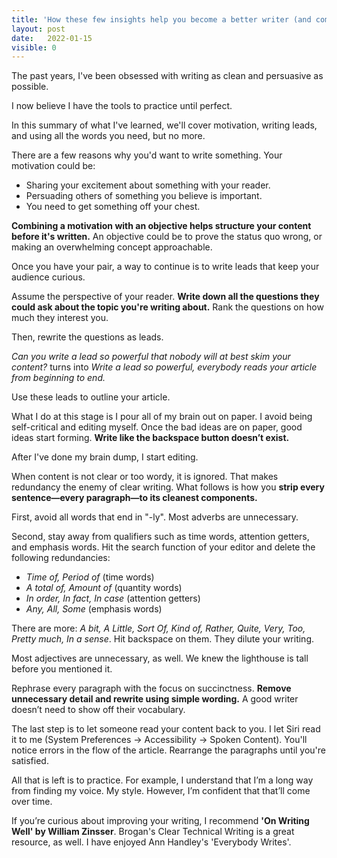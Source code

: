 ```yaml
---
title: 'How these few insights help you become a better writer (and communicator)'
layout: post
date:   2022-01-15
visible: 0
---
```


The past years, I've been obsessed with writing as clean and persuasive as possible.

I now believe I have the tools to practice until perfect.

In this summary of what I've learned, we'll cover motivation, writing leads, and using all the words you need, but no more.

 There are a few reasons why you'd want to write something. Your motivation could be:
 - Sharing your excitement about something with your reader.
 - Persuading others of something you believe is important.
 - You need to get something off your chest.

**Combining a motivation with an objective helps structure your content before it's written.** An  objective could be to prove the status quo wrong, or making an overwhelming concept approachable.

Once you have your pair, a way to continue is to write leads that keep your audience curious.

Assume the perspective of your reader. **Write down all the questions they could ask about the topic you're writing about.** Rank the questions on how much they interest you.

Then, rewrite the questions as leads.

*Can you write a lead so powerful that nobody will at best skim your content?* turns into *Write a lead so powerful, everybody reads your article from beginning to end.*

Use these leads to outline your article.

What I do at this stage is I pour all of my brain out on paper. I avoid being self-critical and editing myself. Once the bad ideas are on paper, good ideas start forming. **Write like the backspace button doesn’t exist.**

After I've done my brain dump, I start editing.

When content is not clear or too wordy, it is ignored. That makes redundancy the enemy of clear writing. What follows is how you **strip every sentence—every paragraph—to its cleanest components.**

First, avoid all words that end in "-ly". Most adverbs are unnecessary.

Second, stay away from qualifiers such as time words, attention getters, and emphasis words. Hit the search function of your editor and delete the following redundancies:
- *Time of, Period of* (time words)
- *A total of, Amount of* (quantity words)
- *In order, In fact, In case* (attention getters)
- *Any, All, Some* (emphasis words)

There are more: *A bit, A Little, Sort Of, Kind of, Rather, Quite, Very, Too, Pretty much, In a sense*. Hit backspace on them. They dilute your writing.

Most adjectives are unnecessary, as well. We knew the lighthouse is tall before you mentioned it. 

Rephrase every paragraph with the focus on succinctness. **Remove unnecessary detail and rewrite using simple wording.** A good writer doesn’t need to show off their vocabulary.

The last step is to let someone read your content back to you. I let Siri read it to me (System Preferences → Accessibility → Spoken Content). You'll notice errors in the flow of the article. Rearrange the paragraphs until you're satisfied.

All that is left is to practice. For example, I understand that I’m a long way from finding my voice. My style. However, I’m confident that that’ll come over time.

If you’re curious about improving your writing, I recommend **'On Writing Well' by William Zinsser**. Brogan's Clear Technical Writing is a great resource, as well. I have enjoyed Ann Handley's 'Everybody Writes'.